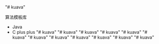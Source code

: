"# kuava" 

算法模板库
- Java
- C plus plus
"# kuava" 
"# kuava" 
"# kuava" 
"# kuava" 
"# kuava" 
"# kuava" 
"# kuava" 
"# kuava" 
"# kuava" 
"# kuava" 
"# kuava" 
"# kuava" 
